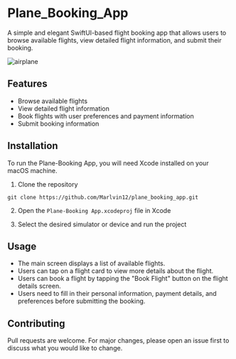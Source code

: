 # Plane_Booking_App

A simple and elegant SwiftUI-based flight booking app that allows users to browse available flights, view detailed flight information, and submit their booking.



![airplane](https://github.com/Marlvin12/Plane_Booking_App/assets/122947486/2a861177-9fb2-4d88-848e-a3920e7e1388)



## Features

- Browse available flights
- View detailed flight information
- Book flights with user preferences and payment information
- Submit booking information

## Installation

To run the Plane-Booking App, you will need Xcode installed on your macOS machine.

1. Clone the repository
```
git clone https://github.com/Marlvin12/plane_booking_app.git
```

2. Open the `Plane-Booking App.xcodeproj` file in Xcode

3. Select the desired simulator or device and run the project

## Usage

- The main screen displays a list of available flights.
- Users can tap on a flight card to view more details about the flight.
- Users can book a flight by tapping the "Book Flight" button on the flight details screen.
- Users need to fill in their personal information, payment details, and preferences before submitting the booking.

## Contributing

Pull requests are welcome. For major changes, please open an issue first to discuss what you would like to change.
